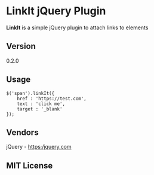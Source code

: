 # LinkIt jQuery Plugin #
**LinkIt** is a simple jQuery plugin to attach links to elements

## Version ##
0.2.0

## Usage ##
    $('span').linkIt({
        href : 'https://test.com',
        text : 'click me',
        target : '_blank'
    });

## Vendors ##
jQuery - [https:/jquery.com](https:/jquery.com)

## MIT License ##
